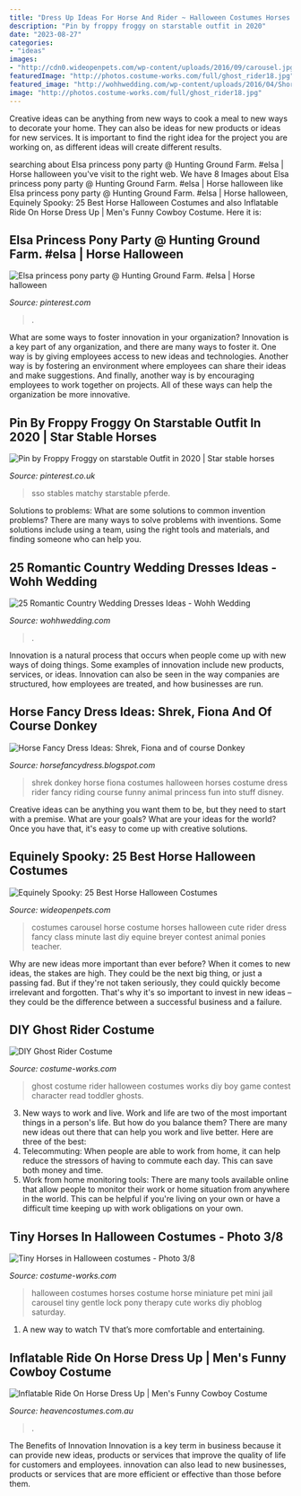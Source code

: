 ```yaml
---
title: "Dress Up Ideas For Horse And Rider ~ Halloween Costumes Horses Costume Horse Miniature Pet Mini Jail Carousel Tiny Gentle Lock Pony Therapy Cute Works Diy Phoblog Saturday"
description: "Pin by froppy froggy on starstable outfit in 2020"
date: "2023-08-27"
categories:
- "ideas"
images:
- "http://cdn0.wideopenpets.com/wp-content/uploads/2016/09/carousel.jpg"
featuredImage: "http://photos.costume-works.com/full/ghost_rider18.jpg"
featured_image: "http://wohhwedding.com/wp-content/uploads/2016/04/Short-Country-Wedding-Dresses.jpg"
image: "http://photos.costume-works.com/full/ghost_rider18.jpg"
---
```



Creative ideas can be anything from new ways to cook a meal to new ways to decorate your home. They can also be ideas for new products or ideas for new services. It is important to find the right idea for the project you are working on, as different ideas will create different results.

	

		
searching about Elsa princess pony party @ Hunting Ground Farm. #elsa | Horse halloween you've visit to the right web. We have 8 Images about Elsa princess pony party @ Hunting Ground Farm. #elsa | Horse halloween like Elsa princess pony party @ Hunting Ground Farm. #elsa | Horse halloween, Equinely Spooky: 25 Best Horse Halloween Costumes and also Inflatable Ride On Horse Dress Up | Men&#039;s Funny Cowboy Costume. Here it is:
		
    
## Elsa Princess Pony Party @ Hunting Ground Farm. #elsa | Horse Halloween

<img loading=lazy src="https://i.pinimg.com/originals/20/e9/3e/20e93e31bfa56e5e001415048a0ca9e3.jpg" onerror="this.onerror=null;this.src='https://tse3.mm.bing.net/th?id=OIP.ip83ezp-tOGMfuqYNLwwBAHaJ7&amp;pid=15.1';" alt="Elsa princess pony party @ Hunting Ground Farm. #elsa | Horse halloween">

_Source: pinterest.com_

>. 

	

What are some ways to foster innovation in your organization?
Innovation is a key part of any organization, and there are many ways to foster it. One way is by giving employees access to new ideas and technologies. Another way is by fostering an environment where employees can share their ideas and make suggestions. And finally, another way is by encouraging employees to work together on projects. All of these ways can help the organization be more innovative.

    
## Pin By Froppy Froggy On Starstable Outfit In 2020 | Star Stable Horses

<img loading=lazy src="https://i.pinimg.com/736x/7c/be/d9/7cbed9be65f388e6dfdf5ec060df53a2.jpg" onerror="this.onerror=null;this.src='https://tse2.mm.bing.net/th?id=OIP.hxPUz7LLJ1Y9L_rreup-5QHaHa&amp;pid=15.1';" alt="Pin by Froppy Froggy on starstable Outfit in 2020 | Star stable horses">

_Source: pinterest.co.uk_

>sso stables matchy starstable pferde. 

	

Solutions to problems: What are some solutions to common invention problems?
There are many ways to solve problems with inventions. Some solutions include using a team, using the right tools and materials, and finding someone who can help you.

    
## 25 Romantic Country Wedding Dresses Ideas - Wohh Wedding

<img loading=lazy src="http://wohhwedding.com/wp-content/uploads/2016/04/Short-Country-Wedding-Dresses.jpg" onerror="this.onerror=null;this.src='https://tse4.mm.bing.net/th?id=OIP.31gtPST9vF37J8e6_Ab5qgHaLh&amp;pid=15.1';" alt="25 Romantic Country Wedding Dresses Ideas - Wohh Wedding">

_Source: wohhwedding.com_

>. 

	

Innovation is a natural process that occurs when people come up with new ways of doing things. Some examples of innovation include new products, services, or ideas. Innovation can also be seen in the way companies are structured, how employees are treated, and how businesses are run.

    
## Horse Fancy Dress Ideas: Shrek, Fiona And Of Course Donkey

<img loading=lazy src="http://4.bp.blogspot.com/_V3L-Wr9YRP0/SmN_-kIkmFI/AAAAAAAAACM/4fMrbxTH1qk/w1200-h630-p-k-no-nu/Shrek+Fiona+Donkey.jpg" onerror="this.onerror=null;this.src='https://tse2.mm.bing.net/th?id=OIP.ABTYzAvezOKhQkAkVZxqGQEgDY&amp;pid=15.1';" alt="Horse Fancy Dress Ideas: Shrek, Fiona and of course Donkey">

_Source: horsefancydress.blogspot.com_

>shrek donkey horse fiona costumes halloween horses costume dress rider fancy riding course funny animal princess fun into stuff disney. 

	

Creative ideas can be anything you want them to be, but they need to start with a premise. What are your goals? What are your ideas for the world? Once you have that, it's easy to come up with creative solutions.

    
## Equinely Spooky: 25 Best Horse Halloween Costumes

<img loading=lazy src="http://cdn0.wideopenpets.com/wp-content/uploads/2016/09/carousel.jpg" onerror="this.onerror=null;this.src='https://tse2.mm.bing.net/th?id=OIP.vFo8H58_pCexhF0bpB3BrwHaMU&amp;pid=15.1';" alt="Equinely Spooky: 25 Best Horse Halloween Costumes">

_Source: wideopenpets.com_

>costumes carousel horse costume horses halloween cute rider dress fancy class minute last diy equine breyer contest animal ponies teacher. 

	

Why are new ideas more important than ever before?
When it comes to new ideas, the stakes are high. They could be the next big thing, or just a passing fad. But if they're not taken seriously, they could quickly become irrelevant and forgotten. That's why it's so important to invest in new ideas – they could be the difference between a successful business and a failure.

    
## DIY Ghost Rider Costume

<img loading=lazy src="http://photos.costume-works.com/full/ghost_rider18.jpg" onerror="this.onerror=null;this.src='https://tse2.mm.bing.net/th?id=OIP.sXrKI3aA5e6TFMgOZFCydAHaJ3&amp;pid=15.1';" alt="DIY Ghost Rider Costume">

_Source: costume-works.com_

>ghost costume rider halloween costumes works diy boy game contest character read toddler ghosts. 

	

3. New ways to work and live.
Work and life are two of the most important things in a person's life. But how do you balance them? There are many new ideas out there that can help you work and live better. Here are three of the best: 
1. Telecommuting: When people are able to work from home, it can help reduce the stressors of having to commute each day. This can save both money and time. 
2. Work from home monitoring tools: There are many tools available online that allow people to monitor their work or home situation from anywhere in the world. This can be helpful if you're living on your own or have a difficult time keeping up with work obligations on your own. 

    
## Tiny Horses In Halloween Costumes - Photo 3/8

<img loading=lazy src="http://photos.costume-works.com/full/costume_2.jpg" onerror="this.onerror=null;this.src='https://tse2.mm.bing.net/th?id=OIP.jAVE0_IWjCgJkdXkQHv5qAHaJl&amp;pid=15.1';" alt="Tiny Horses in Halloween costumes - Photo 3/8">

_Source: costume-works.com_

>halloween costumes horses costume horse miniature pet mini jail carousel tiny gentle lock pony therapy cute works diy phoblog saturday. 

	

1. A new way to watch TV that’s more comfortable and entertaining.

    
## Inflatable Ride On Horse Dress Up | Men&#039;s Funny Cowboy Costume

<img loading=lazy src="https://www.heavencostumes.com.au/media/catalog/product/cache/3ca7c4de79fd9294a778cbfdebc9dde4/s/m/smf-34514-ride-em-cowboy-inflatable-ride-on-horse-fancy-dress-costume-side-image.jpg" onerror="this.onerror=null;this.src='https://tse4.mm.bing.net/th?id=OIP.BSzDF1Fm6DNhXF9l5oJMYQHaLi&amp;pid=15.1';" alt="Inflatable Ride On Horse Dress Up | Men&#039;s Funny Cowboy Costume">

_Source: heavencostumes.com.au_

>. 

	

The Benefits of Innovation
Innovation is a key term in business because it can provide new ideas, products or services that improve the quality of life for customers and employees. innovation can also lead to new businesses, products or services that are more efficient or effective than those before them.

